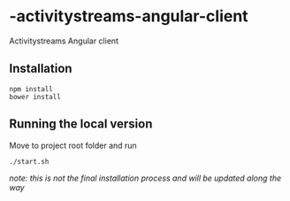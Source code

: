 -activitystreams-angular-client
===============================

Activitystreams Angular client

## Installation
    npm install
    bower install
## Running the local version

Move to project root folder and run

	./start.sh

_note: this is not the final installation process and will be updated along the way_
